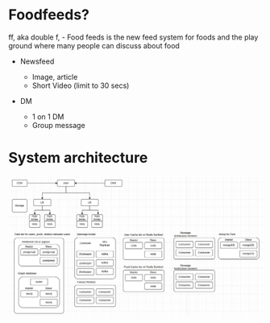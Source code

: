 # Foodfeeds?
ff, aka double f, - Food feeds is the new feed system for foods and the play ground where many people can discuss about food

- Newsfeed
  - Image, article
  - Short Video (limit to 30 secs)

- DM
  - 1 on 1 DM
  - Group message

# System architecture
![System Architecture](system.JPG)